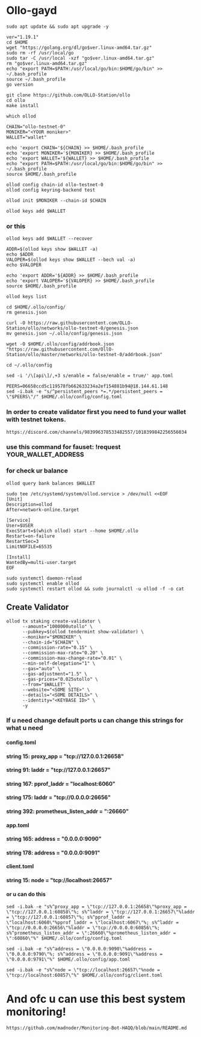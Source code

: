 # Ollo-gayd

```
sudo apt update && sudo apt upgrade -y
```
```
ver="1.19.1"
cd $HOME
wget "https://golang.org/dl/go$ver.linux-amd64.tar.gz"
sudo rm -rf /usr/local/go
sudo tar -C /usr/local -xzf "go$ver.linux-amd64.tar.gz"
rm "go$ver.linux-amd64.tar.gz"
echo "export PATH=$PATH:/usr/local/go/bin:$HOME/go/bin" >> ~/.bash_profile
source ~/.bash_profile
go version
```
```
git clone https://github.com/OLLO-Station/ollo
cd ollo
make install
```
```
which ollod
```
```
CHAIN="ollo-testnet-0"
MONIKER="<YOUR moniker>" 
WALLET="wallet"
```
```
echo 'export CHAIN='${CHAIN} >> $HOME/.bash_profile
echo 'export MONIKER='${MONIKER} >> $HOME/.bash_profile
echo 'export WALLET='${WALLET} >> $HOME/.bash_profile
echo "export PATH=$PATH:/usr/local/go/bin:$HOME/go/bin" >> ~/.bash_profile
source $HOME/.bash_profile
```
```
ollod config chain-id ollo-testnet-0
ollod config keyring-backend test
```
```
ollod init $MONIKER --chain-id $CHAIN
```
```
ollod keys add $WALLET
```
### or this
```
ollod keys add $WALLET --recover
```
```
ADDR=$(ollod keys show $WALLET -a)
echo $ADDR
VALOPER=$(ollod keys show $WALLET --bech val -a)
echo $VALOPER
```
```
echo 'export ADDR='${ADDR} >> $HOME/.bash_profile
echo 'export VALOPER='${VALOPER} >> $HOME/.bash_profile
source $HOME/.bash_profile
```
```
ollod keys list
```
```
cd $HOME/.ollo/config/
rm genesis.json
```
```
curl -O https://raw.githubusercontent.com/OLLO-Station/ollo/networks/ollo-testnet-0/genesis.json
mv genesis.json ~/.ollo/config/genesis.json
```
```
wget -O $HOME/.ollo/config/addrbook.json "https://raw.githubusercontent.com/OllO-Station/ollo/master/networks/ollo-testnet-0/addrbook.json"
```
```
cd ~/.ollo/config
```
```
sed -i '/\[api\]/,+3 s/enable = false/enable = true/' app.toml
```
```
PEERS=06658ccd5c119578fb662633234a2ef154881b94@18.144.61.148
sed -i.bak -e "s/^persistent_peers *=.*/persistent_peers = \"$PEERS\"/" $HOME/.ollo/config/config.toml
```
### In order to create validator first you need to fund your wallet with testnet tokens.
```
https://discord.com/channels/983996378533482557/1018399842256556034
```
### use this command for fauset:  !request YOUR_WALLET_ADDRESS
### for check ur balance 
```
ollod query bank balances $WALLET
```
```
sudo tee /etc/systemd/system/ollod.service > /dev/null <<EOF
[Unit]
Description=ollod
After=network-online.target

[Service]
User=$USER
ExecStart=$(which ollod) start --home $HOME/.ollo
Restart=on-failure
RestartSec=3
LimitNOFILE=65535

[Install]
WantedBy=multi-user.target
EOF
```
```
sudo systemctl daemon-reload
sudo systemctl enable ollod
sudo systemctl restart ollod && sudo journalctl -u ollod -f -o cat
```

## Create Validator
```
ollod tx staking create-validator \
      --amount="1000000utollo" \          
      --pubkey=$(ollod tendermint show-validator) \
      --moniker="$MONIKER" \
      --chain-id="$CHAIN" \
      --commission-rate="0.15" \
      --commission-max-rate="0.20" \
      --commission-max-change-rate="0.01" \
      --min-self-delegation="1" \
      --gas="auto" \
      --gas-adjustment="1.5" \
      --gas-prices="0.025utollo" \
      --from="$WALLET" \
      --website="<SOME SITE>" \
      --details="<SOME DETAILS>" \
      --identity="<KEYBASE ID>" \
      -y
```
### If u need change default ports u can change this strings for what u need 
#### config.toml
#### string 15: proxy_app = "tcp://127.0.0.1:26658"
#### string 91: laddr = "tcp://127.0.0.1:26657"
#### string 167: pprof_laddr = "localhost:6060"
#### string 175: laddr = "tcp://0.0.0.0:26656"
#### string 392: prometheus_listen_addr = ":26660"
#### app.toml
#### string 165: address = "0.0.0.0:9090"
#### string 178: address = "0.0.0.0:9091"
#### client.toml
#### string 15: node = "tcp://localhost:26657"

#### or u can do this 
```
sed -i.bak -e "s%^proxy_app = \"tcp://127.0.0.1:26658\"%proxy_app = \"tcp://127.0.0.1:60858\"%; s%^laddr = \"tcp://127.0.0.1:26657\"%laddr = \"tcp://127.0.0.1:60857\"%; s%^pprof_laddr = \"localhost:6060\"%pprof_laddr = \"localhost:6067\"%; s%^laddr = \"tcp://0.0.0.0:26656\"%laddr = \"tcp://0.0.0.0:60856\"%; s%^prometheus_listen_addr = \":26660\"%prometheus_listen_addr = \":60860\"%" $HOME/.ollo/config/config.toml
```
```
sed -i.bak -e "s%^address = \"0.0.0.0:9090\"%address = \"0.0.0.0:9790\"%; s%^address = \"0.0.0.0:9091\"%address = \"0.0.0.0:9791\"%" $HOME/.ollo/config/app.toml
```
```
sed -i.bak -e "s%^node = \"tcp://localhost:26657\"%node = \"tcp://localhost:60857\"%" $HOME/.ollo/config/client.toml
```
# And ofc u can use this best system monitoring!
```
https://github.com/madnoder/Monitoring-Bot-HAQQ/blob/main/README.md
```
